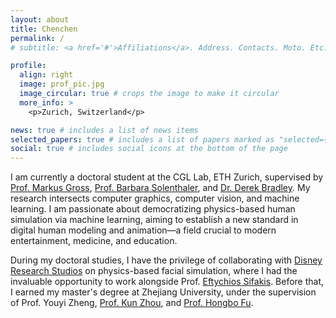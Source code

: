 ```yaml
---
layout: about
title: Chenchen
permalink: /
# subtitle: <a href='#'>Affiliations</a>. Address. Contacts. Moto. Etc.

profile:
  align: right
  image: prof_pic.jpg
  image_circular: true # crops the image to make it circular
  more_info: >
    <p>Zurich, Switzerland</p>

news: true # includes a list of news items
selected_papers: true # includes a list of papers marked as "selected={true}"
social: true # includes social icons at the bottom of the page
---
```


I am currently a doctoral student at the CGL Lab, ETH Zurich, supervised by [Prof. Markus Gross](https://cgl.ethz.ch/people/grossm), [Prof. Barbara Solenthaler](https://people.inf.ethz.ch/~sobarbar/index.html), and [Dr. Derek Bradley](https://people.inf.ethz.ch/~bradleyd/). My research intersects computer graphics, computer vision, and machine learning. I am passionate about democratizing physics-based human simulation via machine learning, aiming to establish a new standard in digital human modeling and animation—a field crucial to modern entertainment, medicine, and education.

During my doctoral studies, I have the privilege of collaborating with [Disney Research Studios](https://studios.disneyresearch.com/) on physics-based facial simulation, where I had the invaluable opportunity to work alongside Prof. [Eftychios Sifakis](https://pages.cs.wisc.edu/~sifakis/). Before that, I earned my master's degree at Zhejiang University, under the supervision of Prof. Youyi Zheng, [Prof. Kun Zhou](http://www.kunzhou.net/), and [Prof. Hongbo Fu](https://sweb.cityu.edu.hk/hongbofu/).

